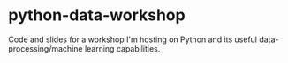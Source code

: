 # python-data-workshop
Code and slides for a workshop I'm hosting on Python and its useful data-processing/machine learning capabilities.
